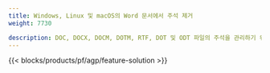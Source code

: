 ```yaml
---
title: Windows, Linux 및 macOS의 Word 문서에서 주석 제거 
weight: 7730

description: DOC, DOCX, DOCM, DOTM, RTF, DOT 및 ODT 파일의 주석을 관리하기 위한 무료 앱 및 API
---
```


{{< blocks/products/pf/agp/feature-solution >}} 

